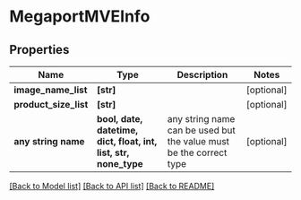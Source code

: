 # MegaportMVEInfo


## Properties
Name | Type | Description | Notes
------------ | ------------- | ------------- | -------------
**image_name_list** | **[str]** |  | [optional] 
**product_size_list** | **[str]** |  | [optional] 
**any string name** | **bool, date, datetime, dict, float, int, list, str, none_type** | any string name can be used but the value must be the correct type | [optional]

[[Back to Model list]](../README.md#documentation-for-models) [[Back to API list]](../README.md#documentation-for-api-endpoints) [[Back to README]](../README.md)


